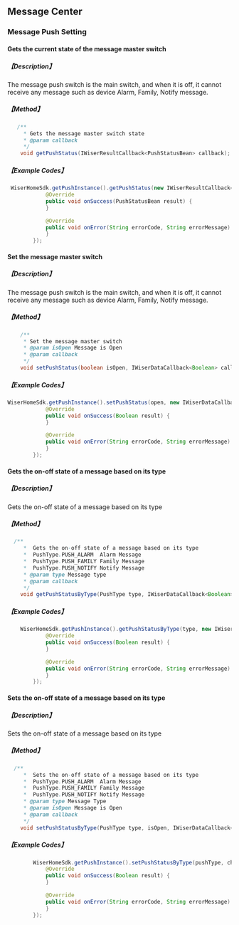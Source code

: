 ## Message Center

### Message Push Setting

#### Gets the current state of the message master switch

##### 【Description】

The message push switch is the main switch, and when it is off, it cannot receive any message such as device Alarm, Family, Notify message.

##### 【Method】

```java
   /**
     * Gets the message master switch state
     * @param callback
     */
    void getPushStatus(IWiserResultCallback<PushStatusBean> callback);
```

##### 【Example Codes】

```java
 WiserHomeSdk.getPushInstance().getPushStatus(new IWiserResultCallback<PushStatusBean>() {
            @Override
            public void onSuccess(PushStatusBean result) {
            }

            @Override
            public void onError(String errorCode, String errorMessage) {
            }
        });
```

#### Set the message master switch

##### 【Description】

The message push switch is the main switch, and when it is off, it cannot receive any message such as device Alarm, Family, Notify message.

##### 【Method】

```java
    /**
     * Set the message master switch
     * @param isOpen Message is Open
     * @param callback
     */
    void setPushStatus(boolean isOpen, IWiserDataCallback<Boolean> callback);
```

##### 【Example Codes】

```java
WiserHomeSdk.getPushInstance().setPushStatus(open, new IWiserDataCallback<Boolean>() {
            @Override
            public void onSuccess(Boolean result) {
            }

            @Override
            public void onError(String errorCode, String errorMessage) {
            }
        });
```


#### Gets the on-off state of a message based on its type

##### 【Description】

Gets the on-off state of a message based on its type

##### 【Method】

```java
  /**
     *  Gets the on-off state of a message based on its type
     *  PushType.PUSH_ALARM  Alarm Message
     *  PushType.PUSH_FAMILY Family Message
     *  PushType.PUSH_NOTIFY Notify Message
     * @param type Message type
     * @param callback
     */
    void getPushStatusByType(PushType type, IWiserDataCallback<Boolean> callback);
```

##### 【Example Codes】

```java
    WiserHomeSdk.getPushInstance().getPushStatusByType(type, new IWiserDataCallback<Boolean>() {
            @Override
            public void onSuccess(Boolean result) {
            }

            @Override
            public void onError(String errorCode, String errorMessage) {
            }
        });
```

#### Sets the on-off state of a message based on its type

##### 【Description】

Sets the on-off state of a message based on its type

##### 【Method】

```java
  /**
     *  Sets the on-off state of a message based on its type
     *  PushType.PUSH_ALARM  Alarm Message
     *  PushType.PUSH_FAMILY Family Message
     *  PushType.PUSH_NOTIFY Notify Message
     * @param type Message Type
     * @param isOpen Message is Open
     * @param callback
     */
    void setPushStatusByType(PushType type, isOpen, IWiserDataCallback<Boolean> callback);
```

##### 【Example Codes】

```java
        WiserHomeSdk.getPushInstance().setPushStatusByType(pushType, checked, new IWiserDataCallback<Boolean>() {
            @Override
            public void onSuccess(Boolean result) {
            }

            @Override
            public void onError(String errorCode, String errorMessage) {
            }
        });
```

